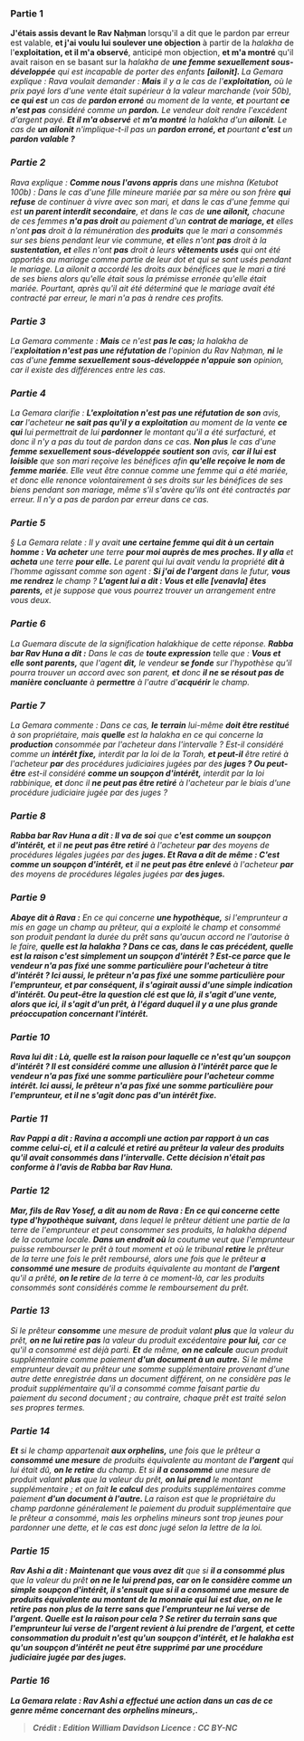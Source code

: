 
### Partie 1
<b>J'étais assis devant le Rav Naḥman</b> lorsqu'il a dit que le pardon par erreur est valable, <b>et j'ai voulu lui soulever une objection</b> à partir de la <i>halakha</i> de l'<b>exploitation, et il m'a observé</b>, anticipé mon objection, <b>et m'a montré</b> qu'il avait raison en se basant sur la <i>halakha</b> de <b>une femme sexuellement sous-développée</b> qui est incapable de porter des enfants <b>[<i>ailonit</i>]. </b> La Gemara explique : Rava voulait demander : <b>Mais</b> il y a le cas de l'<b>exploitation,</b> où le prix payé lors d'une vente était supérieur à la valeur marchande (voir 50b), <b>ce qui est</b> un cas de <b>pardon erroné</b> au moment de la vente, <b>et</b> pourtant <b>ce n'est pas</b> considéré comme un <b>pardon.</b> Le vendeur doit rendre l'excédent d'argent payé. <b>Et il m'a observé</b> et <b>m'a montré</b> la <i>halakha</b> d'un <b>ailonit</b>. Le cas de <b>un <i>ailonit</i></b> n'implique-t-il pas un <b>pardon erroné, et</b> pourtant <b>c'est</b> un <b>pardon valable ?</b>

### Partie 2
Rava explique : <b>Comme nous l'avons appris</b> dans une mishna (<i>Ketubot</i> 100b) : Dans le cas d'une fille mineure mariée par sa mère ou son frère <b>qui refuse</b> de continuer à vivre avec son mari, et dans le cas d'une femme qui est <b>un parent interdit secondaire</b>, et</b> dans le cas de <b>une <i>ailonit</i>,</b> chacune de ces femmes <b>n'a pas droit</b> au paiement d'un <b>contrat de mariage, et</b> elles n'ont <b>pas</b> droit à la rémunération des <b>produits</b> que le mari a consommés sur ses biens pendant leur vie commune, <b>et</b> elles n'ont <b>pas</b> droit à la <b>sustentation, et</b> elles n'ont <b>pas</b> droit à leurs <b>vêtements usés</b> qui ont été apportés au mariage comme partie de leur dot et qui se sont usés pendant le mariage. La <i>ailonit</i> a accordé les droits aux bénéfices que le mari a tiré de ses biens alors qu'elle était sous la prémisse erronée qu'elle était mariée. Pourtant, après qu'il ait été déterminé que le mariage avait été contracté par erreur, le mari n'a pas à rendre ces profits.

### Partie 3
La Gemara commente : <b>Mais</b> ce n'est <b>pas le cas;</b> la <i>halakha</i> de l'<b>exploitation n'est pas une réfutation de</b> l'opinion du Rav Naḥman, <b>ni</b> le cas d'une <b>femme sexuellement sous-développée n'appuie son</b> opinion, car il existe des différences entre les cas.

### Partie 4
La Gemara clarifie : <b>L'exploitation n'est pas une réfutation de son</b> avis, <b>car</b> l'acheteur <b>ne sait pas qu'il y a exploitation</b> au moment de la vente <b>ce qui</b> lui permettrait de lui <b>pardonner</b> le montant qu'il a été surfacturé, et donc il n'y a pas du tout de pardon dans ce cas. <b>Non plus</b> le cas d'une <b>femme sexuellement sous-développée soutient son</b> avis, <b>car il lui est loisible</b> que son mari reçoive les bénéfices afin <b>qu'elle reçoive le nom de femme mariée</b>. Elle veut être connue comme une femme qui a été mariée, et donc elle renonce volontairement à ses droits sur les bénéfices de ses biens pendant son mariage, même s'il s'avère qu'ils ont été contractés par erreur. Il n'y a pas de pardon par erreur dans ce cas.

### Partie 5
§ La Gemara relate : Il y avait <b>une certaine femme qui dit à un certain homme : Va acheter</b> une terre <b>pour moi auprès de mes proches. Il y alla</b> et <b>acheta</b> une terre <b>pour elle.</b> Le parent qui lui avait vendu la propriété <b>dit à</b> l'homme agissant comme son agent : <b>Si j'ai de l'argent</b> dans le futur, <b>vous me rendrez</b> le champ ? <b>L'agent lui a dit : Vous et elle [<i>venavla</i>] êtes parents,</b> et je suppose que vous pourrez trouver un arrangement entre vous deux.

### Partie 6
La Guemara discute de la signification halakhique de cette réponse. <b>Rabba bar Rav Huna a dit :</b> Dans le cas de <b>toute expression</b> telle que : <b>Vous et elle sont parents,</b> que l'agent <b>dit,</b> le vendeur <b>se fonde</b> sur l'hypothèse qu'il pourra trouver un accord avec son parent, <b>et</b> donc <b>il ne se résout pas de manière concluante</b> à <b>permettre</b> à l'autre d'<b>acquérir</b> le champ.

### Partie 7
La Gemara commente : Dans ce cas, <b>le terrain</b> lui-même <b>doit être restitué</b> à son propriétaire, mais <b>quelle</b> est la <i>halakha</i> en ce qui concerne la <b>production</b> consommée par l'acheteur dans l'intervalle ? Est-il considéré comme un <b>intérêt fixe,</b> interdit par la loi de la Torah, <b>et peut-il</b> être retiré</b> à l'acheteur <b>par</b> des procédures judiciaires jugées par des <b>juges ? Ou peut-être</b> est-il considéré <b>comme un soupçon d'intérêt,</b> interdit par la loi rabbinique, <b>et</b> donc il <b>ne peut pas être retiré</b> à l'acheteur par le biais d'une procédure judiciaire jugée par des juges ?

### Partie 8
<b>Rabba bar Rav Huna a dit : Il va de soi</b> que <b>c'est comme un soupçon d'intérêt, et</b> il <b>ne peut pas être retiré</b> à l'acheteur <b>par</b> des moyens de procédures légales jugées par des <b>juges. Et Rava a dit de même : C'est comme un soupçon d'intérêt, et</b> il <b>ne peut pas être enlevé</b> à l'acheteur <b>par</b> des moyens de procédures légales jugées par <b>des juges.</b>

### Partie 9
<b>Abaye dit à Rava :</b> En ce qui concerne <b>une hypothèque,</b> si l'emprunteur a mis en gage un champ au prêteur, qui a exploité le champ et consommé son produit pendant la durée du prêt sans qu'aucun accord ne l'autorise à le faire, <b>quelle est la <i>halakha</i> ? <b>Dans ce cas,</b> dans le cas précédent, <b>quelle est la raison</b> c'est simplement un soupçon d'intérêt ? Est-ce <b>parce que</b> le vendeur <b>n'a pas fixé</b> une somme particulière <b>pour</b> l'acheteur à titre d'intérêt ? <b>Ici aussi,</b> le prêteur <b>n'a pas fixé</b> une somme particulière <b>pour</b> l'emprunteur, et par conséquent, il s'agirait aussi d'une simple indication d'intérêt. <b>Ou peut-être</b> la question clé est que <b>là,</b> il s'agit d'une <b>vente,</b> alors que <b>ici,</b> il s'agit d'un <b>prêt,</b> à l'égard duquel il y a une plus grande préoccupation concernant l'intérêt.

### Partie 10
Rava <b>lui dit : Là, quelle est la raison pour laquelle</b> ce n'est qu'un soupçon d'intérêt ? Il est considéré comme une allusion à l'intérêt <b>parce que</b> le vendeur <b>n'a pas fixé</b> une somme particulière <b>pour</b> l'acheteur comme intérêt. <b>Ici aussi,</b> le prêteur <b>n'a pas fixé</b> une somme particulière <b>pour</b> l'emprunteur, et il ne s'agit donc pas d'un intérêt fixe.

### Partie 11
<b>Rav Pappi a dit : Ravina a accompli une action</b> par rapport à un cas comme celui-ci, <b>et il a calculé et retiré</b> au prêteur la valeur des <b>produits</b> qu'il avait consommés dans l'intervalle. Cette décision <b>n'était pas conforme</b> à l'avis de <b>Rabba bar Rav Huna.</b>

### Partie 12
<b>Mar, fils de Rav Yosef, a dit au nom de Rava :</b> En ce qui concerne <b>cette</b> type d'hypothèque suivant,</b> dans lequel le prêteur détient une partie de la terre de l'emprunteur et peut consommer ses produits, la <i>halakha</i> dépend de la coutume locale. <b>Dans un endroit où</b> la coutume veut que l'emprunteur puisse rembourser le prêt à tout moment et où le tribunal <b>retire</b> le prêteur de la terre une fois le prêt remboursé, alors une fois que le prêteur <b>a consommé une mesure</b> de produits équivalente au montant de <b>l'argent</b> qu'il a prêté, <b>on le retire</b> de la terre à ce moment-là, car les produits consommés sont considérés comme le remboursement du prêt.

### Partie 13
Si le prêteur <b>consomme</b> une mesure de produit valant <b>plus</b> que la valeur du prêt, <b>on ne lui retire pas</b> la valeur du produit excédentaire <b>pour lui,</b> car ce qu'il a consommé est déjà parti. <b>Et</b> de même, <b>on ne calcule</b> aucun produit supplémentaire comme paiement <b>d'un document à un autre.</b> Si le même emprunteur devait au prêteur une somme supplémentaire provenant d'une autre dette enregistrée dans un document différent, on ne considère pas le produit supplémentaire qu'il a consommé comme faisant partie du paiement du second document ; au contraire, chaque prêt est traité selon ses propres termes.

### Partie 14
<b>Et</b> si le champ appartenait <b>aux orphelins,</b> une fois que le prêteur a <b>consommé une mesure</b> de produits équivalente au montant de <b>l'argent</b> qui lui était dû, <b>on le retire</b> du champ. Et si <b>il a consommé</b> une mesure de produit valant <b>plus</b> que la valeur du prêt, <b>on lui prend</b> le montant supplémentaire ; et on</b> fait <b>le calcul</b> des produits supplémentaires comme paiement <b>d'un document à l'autre. </b> La raison est que le propriétaire du champ pardonne généralement le paiement du produit supplémentaire que le prêteur a consommé, mais les orphelins mineurs sont trop jeunes pour pardonner une dette, et le cas est donc jugé selon la lettre de la loi.

### Partie 15
<b>Rav Ashi a dit : Maintenant que vous avez dit</b> que si <b>il a consommé plus</b> que la valeur du prêt <b>on ne le lui <b>prend pas</b>, car on le considère comme un simple soupçon d'intérêt, il s'ensuit que si <b>il a consommé une mesure</b> de produits équivalente au montant de la <b>monnaie</b> qui lui est due, <b>on ne le retire pas non plus</b> de la terre <b>sans</b> que l'emprunteur ne lui verse <b>de l'argent. Quelle est la raison</b> pour cela ? <b>Se retirer</b> du terrain <b>sans que l'emprunteur lui verse <b>de l'argent revient à lui prendre</b> de l'argent,</b> et <b>cette</b> consommation du produit <b>n'est</b> qu'un <b>soupçon d'intérêt,</b> et le <i>halakha</i> est qu'un <b>soupçon d'intérêt ne peut être supprimé par</b> une procédure judiciaire jugée par des <b>juges.</b>

### Partie 16
La Gemara relate : <b>Rav Ashi a effectué une action</b> dans un cas de ce genre même <b>concernant des orphelins mineurs,</b>.

>Crédit : Edition William Davidson
>Licence : CC BY-NC